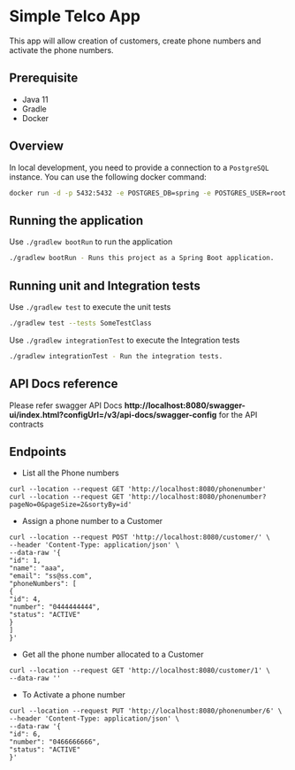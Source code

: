 # Simple Telco App

This app will allow creation of customers, create phone numbers and activate the phone numbers.

## Prerequisite

- Java 11
- Gradle
- Docker

## Overview

In local development, you need to provide a connection to a `PostgreSQL` instance.
You can use the following docker command:
```bash
docker run -d -p 5432:5432 -e POSTGRES_DB=spring -e POSTGRES_USER=root -e POSTGRES_PASSWORD=secret postgres
```

## Running the application

Use `./gradlew bootRun` to run the application

```bash
./gradlew bootRun - Runs this project as a Spring Boot application.
```

## Running unit and Integration tests

Use `./gradlew test` to execute the unit tests

```bash
./gradlew test --tests SomeTestClass
```

Use `./gradlew integrationTest` to execute the Integration tests

```bash
./gradlew integrationTest - Run the integration tests.
```

## API Docs reference

Please refer swagger API Docs **http://localhost:8080/swagger-ui/index.html?configUrl=/v3/api-docs/swagger-config** for the API contracts


## Endpoints

- List all the Phone numbers
```curl
curl --location --request GET 'http://localhost:8080/phonenumber'
curl --location --request GET 'http://localhost:8080/phonenumber?pageNo=0&pageSize=2&sortyBy=id'
```

- Assign a phone number to a Customer

```curl
curl --location --request POST 'http://localhost:8080/customer/' \
--header 'Content-Type: application/json' \
--data-raw '{
"id": 1,
"name": "aaa",
"email": "ss@ss.com",
"phoneNumbers": [
{
"id": 4,
"number": "0444444444",
"status": "ACTIVE"
}
]
}'
```

- Get all the phone number allocated to a Customer

```curl
curl --location --request GET 'http://localhost:8080/customer/1' \
--data-raw ''
```

- To Activate a phone number
```curl
curl --location --request PUT 'http://localhost:8080/phonenumber/6' \
--header 'Content-Type: application/json' \
--data-raw '{
"id": 6,
"number": "0466666666",
"status": "ACTIVE"
}'
```